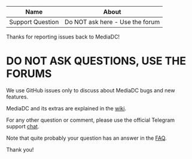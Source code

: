 | Name              | About                                        |
| ----------------- | -------------------------------------------- |
| Support Question  | Do NOT ask here - Use the forum              |

Thanks for reporting issues back to MediaDC!

# DO NOT ASK QUESTIONS, USE THE FORUMS

We use GitHub issues only to discuss about MediaDC bugs and new features.

MediaDC and its extras are explained in the [wiki](https://github.com/andrey18106/mediadc/wiki).

For any other question or comment, please use the official Telegram support [chat](https://t.me/mediadc_support).

Note that quite probably your question has an answer in the [FAQ](https://github.com/andrey18106/mediadc/wiki/FAQ).

Thank you!